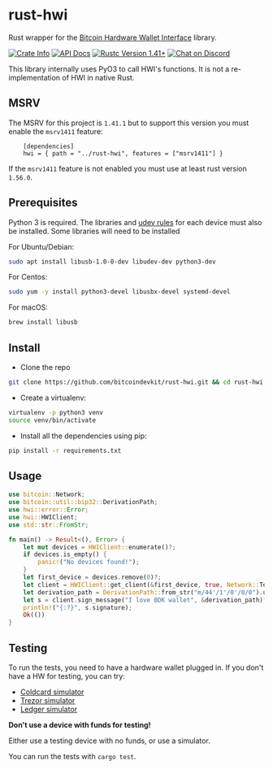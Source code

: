 # rust-hwi
Rust wrapper for the [Bitcoin Hardware Wallet Interface](https://github.com/bitcoin-core/HWI/) library.

<a href="https://crates.io/crates/hwi"><img alt="Crate Info" src="https://img.shields.io/crates/v/hwi.svg"/></a>
<a href="https://docs.rs/hwi"><img alt="API Docs" src="https://img.shields.io/badge/docs.rs-hwi-green"/></a>
<a href="https://blog.rust-lang.org/2020/02/27/Rust-1.41.1.html"><img alt="Rustc Version 1.41+" src="https://img.shields.io/badge/rustc-1.41%2B-lightgrey.svg"/></a>
<a href="https://discord.gg/d7NkDKm"><img alt="Chat on Discord" src="https://img.shields.io/discord/753336465005608961?logo=discord"></a>

This library internally uses PyO3 to call HWI's functions. It is not a re-implementation of HWI in native Rust.

## MSRV

The MSRV for this project is `1.41.1` but to support this version you must enable the `msrv1411` feature:
```cargo
    [dependencies]
    hwi = { path = "../rust-hwi", features = ["msrv1411"] }
```
If the `msrv1411` feature is not enabled you must use at least rust version `1.56.0`.

## Prerequisites

Python 3 is required. The libraries and [udev rules](https://github.com/bitcoin-core/HWI/blob/master/hwilib/udev/README.md) for each device must also be installed. Some libraries will need to be installed

For Ubuntu/Debian:
```bash
sudo apt install libusb-1.0-0-dev libudev-dev python3-dev
```

For Centos:
```bash
sudo yum -y install python3-devel libusbx-devel systemd-devel
```

For macOS:
```bash
brew install libusb
```

## Install

- Clone the repo
```bash
git clone https://github.com/bitcoindevkit/rust-hwi.git && cd rust-hwi
```

- Create a virtualenv:

```bash
virtualenv -p python3 venv
source venv/bin/activate
```

- Install all the dependencies using pip:

```bash
pip install -r requirements.txt
```

## Usage

```rust
use bitcoin::Network;
use bitcoin::util::bip32::DerivationPath;
use hwi::error::Error;
use hwi::HWIClient;
use std::str::FromStr;

fn main() -> Result<(), Error> {
    let mut devices = HWIClient::enumerate()?;
    if devices.is_empty() {
        panic!("No devices found!");
    }
    let first_device = devices.remove(0)?;
    let client = HWIClient::get_client(&first_device, true, Network::Testnet)?;
    let derivation_path = DerivationPath::from_str("m/44'/1'/0'/0/0").unwrap();
    let s = client.sign_message("I love BDK wallet", &derivation_path)?;
    println!("{:?}", s.signature);
    Ok(())
}
```

## Testing

To run the tests, you need to have a hardware wallet plugged in. If you don't have a HW for testing, you can try:
- [Coldcard simulator](https://github.com/Coldcard/firmware)
- [Trezor simulator](https://docs.trezor.io/trezor-firmware/core/emulator/index.html)
- [Ledger simulator](https://github.com/LedgerHQ/speculos)

**Don't use a device with funds for testing!**

Either use a testing device with no funds, or use a simulator.

You can run the tests with `cargo test`.
